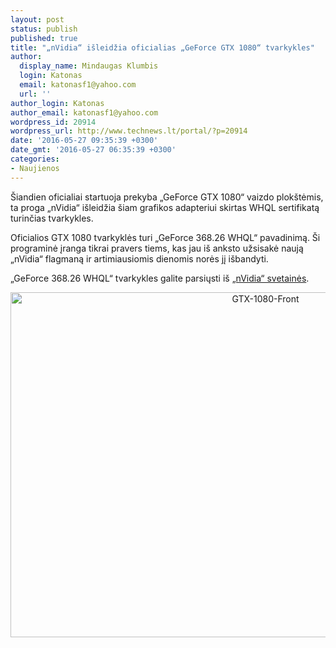 ```yaml
---
layout: post
status: publish
published: true
title: "„nVidia“ išleidžia oficialias „GeForce GTX 1080“ tvarkykles"
author:
  display_name: Mindaugas Klumbis
  login: Katonas
  email: katonasf1@yahoo.com
  url: ''
author_login: Katonas
author_email: katonasf1@yahoo.com
wordpress_id: 20914
wordpress_url: http://www.technews.lt/portal/?p=20914
date: '2016-05-27 09:35:39 +0300'
date_gmt: '2016-05-27 06:35:39 +0300'
categories:
- Naujienos
---
```

<p>Šiandien oficialiai startuoja prekyba „GeForce GTX 1080“ vaizdo plokštėmis, ta proga „nVidia“ išleidžia šiam grafikos adapteriui skirtas WHQL sertifikatą turinčias tvarkykles.</p>
<p>Oficialios GTX 1080 tvarkyklės turi „GeForce 368.26 WHQL“ pavadinimą. Ši programinė įranga tikrai pravers tiems, kas jau iš anksto užsisakė naują „nVidia“ flagmaną ir artimiausiomis dienomis norės jį išbandyti.</p>
<p>„GeForce 368.26 WHQL“ tvarkykles galite parsiųsti iš <a href="http://www.nvidia.com/download/driverResults.aspx/103610/en-us">„nVidia“ svetainės</a>.</p>
<p style="text-align: center"><img class="alignnone wp-image-20798 size-full" src="http://www.technews.lt/portal/wp-content/uploads/2016/05/GTX-1080-Front.jpg" alt="GTX-1080-Front" width="800" height="552" /></p>

